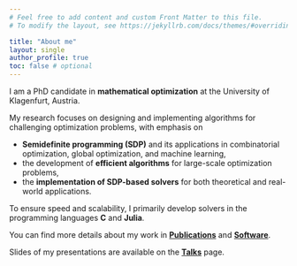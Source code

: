 ```yaml
---
# Feel free to add content and custom Front Matter to this file.
# To modify the layout, see https://jekyllrb.com/docs/themes/#overriding-theme-defaults

title: "About me"
layout: single
author_profile: true
toc: false # optional
---
```


I am a PhD candidate in **mathematical optimization** at the University of Klagenfurt, Austria.  

My research focuses on designing and implementing algorithms for challenging optimization problems, with emphasis on
- **Semidefinite programming (SDP)** and its applications in combinatorial optimization, global optimization, and machine learning,  
- the development of **efficient algorithms** for large-scale optimization problems,  
- the **implementation of SDP-based solvers** for both theoretical and real-world applications.  

To ensure speed and scalability, I primarily develop solvers in the programming languages **C** and **Julia**.

You can find more details about my work in [**Publications**](/publications/) and [**Software**](/software/).

Slides of my presentations are available on the [**Talks**](/talks/) page.

